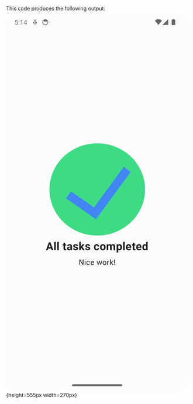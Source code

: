 This code produces the following output:

![Screenshot of Task Complete](./working_solution.png){height=555px width=270px}
